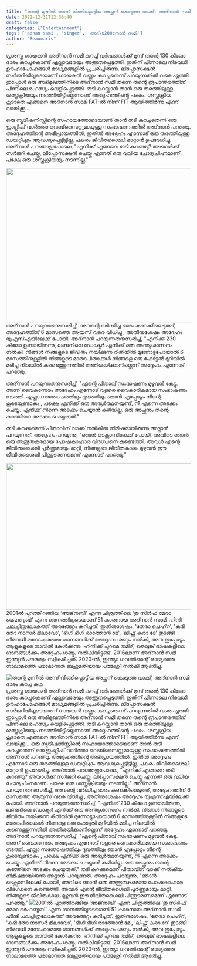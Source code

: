 ```yaml
---
title: "തന്റെ മുന്നിൽ അന്ന് വിങ്ങിപ്പൊട്ടിയ അച്ഛന് കൊടുത്ത വാക്ക്, അദ്‌നാൻ സമി ഭാരം കുറച്ച കഥ"
date: 2022-12-31T12:36:40
draft: false
categories: ["Entertainment"]
tags: ['adnan sami', 'singer', 'അദ്\u200cനാൻ സമി']
author: "Beaumaris"
---
```


പ്രശസ്ത ഗായകൻ അദ്‌നാൻ സമി കുറച്ച് വർഷങ്ങൾക്ക് മുമ്പ് തന്റെ 130 കിലോ ഭാരം കുറച്ചുകൊണ്ട് എല്ലാവരേയും അത്ഭുതപ്പെടുത്തി. ഇതിന് പിന്നാലെ നിരവധി ഊഹാപോഹങ്ങൾ മാധ്യമങ്ങളിൽ പ്രചരിച്ചിരുന്നു. ലിപ്പോസക്ഷൻ സർജറിയിലൂടെയാണ് ഗായകൻ വണ്ണം കുറച്ചതെന്ന് പറയുന്നതിൽ വരെ എത്തി. ഇപ്പോൾ ഒരു അഭിമുഖത്തിനിടെ അദ്‌നാൻ സമി തന്നെ തന്റെ രൂപാന്തരത്തിന് പിന്നിലെ രഹസ്യം വെളിപ്പെടുത്തി. തടി കുറയ്ക്കാൻ താൻ ഒരു തരത്തിലുള്ള ശസ്ത്രക്രിയയും നടത്തിയിട്ടില്ലെന്നാണ് അദ്ദേഹത്തിന്റെ പക്ഷം. ശസ്ത്രക്രിയ കൂടാതെ എങ്ങനെ അദ്‌നാൻ സാമി FAT-ൽ നിന്ന് FIT ആയിത്തീർന്നു എന്ന് വായിക്കൂ...

ഒരു ന്യൂട്രീഷനിസ്റ്റിന്റെ സഹായത്തോടെയാണ് താൻ തടി കുറച്ചതെന്ന് ഒരു ഇംഗ്ലീഷ് വാർത്താ വെബ്‌സൈറ്റുമായുള്ള സംഭാഷണത്തിൽ അദ്‌നാൻ പറഞ്ഞു. അദ്ദേഹത്തിന്റെ അഭിപ്രായത്തിൽ, ഇതിൽ അദ്ദേഹം എന്നോട് ഒരു തരത്തിലുള്ള ഡയറ്റിംഗും ആവശ്യപ്പെട്ടിട്ടില്ല, പകരം ജീവിതശൈലി മാറ്റാൻ ഉപദേശിച്ചു. അദ്‌നാൻ പറഞ്ഞതുപോലെ, "എനിക്ക് എങ്ങനെ തടി കുറഞ്ഞു? അയാൾക്ക് സർജറി ചെയ്തു, ലിപ്പോസക്ഷൻ ചെയ്തു എന്നത് ഒരു വലിയ ചോദ്യചിഹ്നമാണ്. പക്ഷേ ഒരു ശസ്ത്രക്രിയയും നടന്നില്ല."

<img class="size-large wp-image-376583 aligncenter" src="https://cdn.boolokam.com/articles/2022/12/FFFFFF-1024x538.jpeg" alt="" width="800" height="420" />അദ്‌നാൻ പറയുന്നതനുസരിച്ച്, അവന്റെ വർദ്ധിച്ച ഭാരം കണക്കിലെടുത്ത്, അദ്ദേഹത്തിന് 6 മാസത്തെ ആയുസ് വരെ വിധിച്ചു , അതിനുശേഷം അദ്ദേഹം യുഎസ്എയിലേക്ക് പോയി. അദ്‌നാൻ പറയുന്നതനുസരിച്ച്, "എനിക്ക് 230 കിലോ ഉണ്ടായിരുന്നു, ലണ്ടനിലെ ഡോക്ടർ എനിക്ക് ഒരു അന്ത്യശാസനം നൽകി. നിങ്ങൾ നിങ്ങളുടെ ജീവിതം നയിക്കുന്ന രീതിയിൽ മുന്നോട്ടുപോയാൽ 6 മാസത്തിനുള്ളിൽ നിങ്ങളുടെ മാതാപിതാക്കൾ നിങ്ങളെ ഒരു ഹോട്ടൽ മുറിയിൽ മരിച്ച നിലയിൽ കണ്ടെത്തുന്നതിൽ അതിശയിക്കാനില്ലെന്ന് അദ്ദേഹം എന്നോട് പറഞ്ഞു.

അദ്‌നാൻ പറയുന്നതനുസരിച്ച്, "എന്റെ പിതാവ് സംഭാഷണം മുഴുവൻ കേട്ടു. അന്ന് വൈകുന്നേരം അദ്ദേഹം എന്നോട് വളരെ വൈകാരികമായ സംഭാഷണം നടത്തി. എല്ലാ സന്തോഷത്തിലും ദുഖത്തിലും ഞാൻ എപ്പോഴും നിന്റെ കൂടെയുണ്ടാകും , പക്ഷെ എനിക്ക് ഒരു അഭ്യർത്ഥനയുണ്ട്, നീ എന്നെ അടക്കം ചെയ്യൂ. എനിക്ക് നിന്നെ അടക്കം ചെയ്യാൻ കഴിയില്ല. ഒരു അച്ഛനും തന്റെ കുഞ്ഞിനെ അടക്കം ചെയ്യരുത്."

തടി കുറക്കുമെന്ന് പിതാവിന് വാക്ക് നൽകിയ നിമിഷമായിരുന്നു അദ്നാൻ പറയുന്നത്. അദ്ദേഹം പറയുന്നു, "ഞാൻ ടെക്സാസിലേക്ക് പോയി, അവിടെ ഞാൻ ഒരു അത്ഭുതകരമായ പോഷകാഹാര വിദഗ്ധനെ കണ്ടെത്തി. അവൾ എന്റെ ജീവിതശൈലി പൂർണ്ണമായും മാറ്റി, നിങ്ങളുടെ ജീവിതകാലം മുഴുവൻ ഈ ജീവിതശൈലി പിന്തുടരണമെന്ന് എന്നോട് പറഞ്ഞു."

<img class="size-full wp-image-376584 aligncenter" src="https://cdn.boolokam.com/articles/2022/12/GGEGGGG-1.jpg" alt="" width="700" height="400" />2001ൽ പുറത്തിറങ്ങിയ ‘അജ്‌നബീ’ എന്ന ചിത്രത്തിലെ ‘തു സിർഫ് മേരാ മെഹബൂബ്’ എന്ന ഗാനത്തിലൂടെയാണ് 51 കാരനായ അദ്‌നാൻ സാമി ഹിന്ദി ചലച്ചിത്രലോകത്ത് അരങ്ങേറ്റം കുറിച്ചത്. ഇതിനുശേഷം, 'തേരാ ചെഹ്‌റ', 'കഭി തോ നാസർ മിലാവോ', 'ഭീഗീ ഭീഗി രാത്തോൻ മേ', 'ലിഫ്റ്റ് കരാ ദേ' തുടങ്ങി നിരവധി മനോഹരമായ ഗാനങ്ങൾക്ക് അദ്ദേഹം ശബ്ദം നൽകി, അവ ഇപ്പോഴും ആളുകളുടെ നാവിൽ കേൾക്കുന്നു. ഹിന്ദിക്ക് പുറമെ തമിഴ്, തെലുങ്ക് ഭാഷകളിലെ ഗാനങ്ങൾക്കും അദ്ദേഹം ശബ്ദം നൽകിയിട്ടുണ്ട്. 2016ലാണ് അദ്‌നാൻ സമി ഇന്ത്യൻ പൗരത്വം സ്വീകരിച്ചത്. 2020-ൽ, ഇന്ത്യാ ഗവൺമെന്റ് രാജ്യത്തെ നാലാമത്തെ പരമോന്നത ബഹുമതിയായ പത്മശ്രീ നൽകി ആദരിച്ചു.


![തന്റെ മുന്നിൽ അന്ന് വിങ്ങിപ്പൊട്ടിയ അച്ഛന് കൊടുത്ത വാക്ക്, അദ്‌നാൻ സമി ഭാരം കുറച്ച കഥ](https://cdn.boolokam.com/articles/2022/12/FFFFFF-1024x538.jpeg)പ്രശസ്ത ഗായകൻ അദ്‌നാൻ സമി കുറച്ച് വർഷങ്ങൾക്ക് മുമ്പ് തന്റെ 130 കിലോ ഭാരം കുറച്ചുകൊണ്ട് എല്ലാവരേയും അത്ഭുതപ്പെടുത്തി. ഇതിന് പിന്നാലെ നിരവധി ഊഹാപോഹങ്ങൾ മാധ്യമങ്ങളിൽ പ്രചരിച്ചിരുന്നു. ലിപ്പോസക്ഷൻ സർജറിയിലൂടെയാണ് ഗായകൻ വണ്ണം കുറച്ചതെന്ന് പറയുന്നതിൽ വരെ എത്തി. ഇപ്പോൾ ഒരു അഭിമുഖത്തിനിടെ അദ്‌നാൻ സമി തന്നെ തന്റെ രൂപാന്തരത്തിന് പിന്നിലെ രഹസ്യം വെളിപ്പെടുത്തി. തടി കുറയ്ക്കാൻ താൻ ഒരു തരത്തിലുള്ള ശസ്ത്രക്രിയയും നടത്തിയിട്ടില്ലെന്നാണ് അദ്ദേഹത്തിന്റെ പക്ഷം. ശസ്ത്രക്രിയ കൂടാതെ എങ്ങനെ അദ്‌നാൻ സാമി FAT-ൽ നിന്ന് FIT ആയിത്തീർന്നു എന്ന് വായിക്കൂ... ഒരു ന്യൂട്രീഷനിസ്റ്റിന്റെ സഹായത്തോടെയാണ് താൻ തടി കുറച്ചതെന്ന് ഒരു ഇംഗ്ലീഷ് വാർത്താ വെബ്‌സൈറ്റുമായുള്ള സംഭാഷണത്തിൽ അദ്‌നാൻ പറഞ്ഞു. അദ്ദേഹത്തിന്റെ അഭിപ്രായത്തിൽ, ഇതിൽ അദ്ദേഹം എന്നോട് ഒരു തരത്തിലുള്ള ഡയറ്റിംഗും ആവശ്യപ്പെട്ടിട്ടില്ല, പകരം ജീവിതശൈലി മാറ്റാൻ ഉപദേശിച്ചു. അദ്‌നാൻ പറഞ്ഞതുപോലെ, "എനിക്ക് എങ്ങനെ തടി കുറഞ്ഞു? അയാൾക്ക് സർജറി ചെയ്തു, ലിപ്പോസക്ഷൻ ചെയ്തു എന്നത് ഒരു വലിയ ചോദ്യചിഹ്നമാണ്. പക്ഷേ ഒരു ശസ്ത്രക്രിയയും നടന്നില്ല." അദ്‌നാൻ പറയുന്നതനുസരിച്ച്, അവന്റെ വർദ്ധിച്ച ഭാരം കണക്കിലെടുത്ത്, അദ്ദേഹത്തിന് 6 മാസത്തെ ആയുസ് വരെ വിധിച്ചു , അതിനുശേഷം അദ്ദേഹം യുഎസ്എയിലേക്ക് പോയി. അദ്‌നാൻ പറയുന്നതനുസരിച്ച്, "എനിക്ക് 230 കിലോ ഉണ്ടായിരുന്നു, ലണ്ടനിലെ ഡോക്ടർ എനിക്ക് ഒരു അന്ത്യശാസനം നൽകി. നിങ്ങൾ നിങ്ങളുടെ ജീവിതം നയിക്കുന്ന രീതിയിൽ മുന്നോട്ടുപോയാൽ 6 മാസത്തിനുള്ളിൽ നിങ്ങളുടെ മാതാപിതാക്കൾ നിങ്ങളെ ഒരു ഹോട്ടൽ മുറിയിൽ മരിച്ച നിലയിൽ കണ്ടെത്തുന്നതിൽ അതിശയിക്കാനില്ലെന്ന് അദ്ദേഹം എന്നോട് പറഞ്ഞു. അദ്‌നാൻ പറയുന്നതനുസരിച്ച്, "എന്റെ പിതാവ് സംഭാഷണം മുഴുവൻ കേട്ടു. അന്ന് വൈകുന്നേരം അദ്ദേഹം എന്നോട് വളരെ വൈകാരികമായ സംഭാഷണം നടത്തി. എല്ലാ സന്തോഷത്തിലും ദുഖത്തിലും ഞാൻ എപ്പോഴും നിന്റെ കൂടെയുണ്ടാകും , പക്ഷെ എനിക്ക് ഒരു അഭ്യർത്ഥനയുണ്ട്, നീ എന്നെ അടക്കം ചെയ്യൂ. എനിക്ക് നിന്നെ അടക്കം ചെയ്യാൻ കഴിയില്ല. ഒരു അച്ഛനും തന്റെ കുഞ്ഞിനെ അടക്കം ചെയ്യരുത്." തടി കുറക്കുമെന്ന് പിതാവിന് വാക്ക് നൽകിയ നിമിഷമായിരുന്നു അദ്നാൻ പറയുന്നത്. അദ്ദേഹം പറയുന്നു, "ഞാൻ ടെക്സാസിലേക്ക് പോയി, അവിടെ ഞാൻ ഒരു അത്ഭുതകരമായ പോഷകാഹാര വിദഗ്ധനെ കണ്ടെത്തി. അവൾ എന്റെ ജീവിതശൈലി പൂർണ്ണമായും മാറ്റി, നിങ്ങളുടെ ജീവിതകാലം മുഴുവൻ ഈ ജീവിതശൈലി പിന്തുടരണമെന്ന് എന്നോട് പറഞ്ഞു." ![](https://cdn.boolokam.com/articles/2022/12/GGEGGGG-1.jpg)2001ൽ പുറത്തിറങ്ങിയ ‘അജ്‌നബീ’ എന്ന ചിത്രത്തിലെ ‘തു സിർഫ് മേരാ മെഹബൂബ്’ എന്ന ഗാനത്തിലൂടെയാണ് 51 കാരനായ അദ്‌നാൻ സാമി ഹിന്ദി ചലച്ചിത്രലോകത്ത് അരങ്ങേറ്റം കുറിച്ചത്. ഇതിനുശേഷം, 'തേരാ ചെഹ്‌റ', 'കഭി തോ നാസർ മിലാവോ', 'ഭീഗീ ഭീഗി രാത്തോൻ മേ', 'ലിഫ്റ്റ് കരാ ദേ' തുടങ്ങി നിരവധി മനോഹരമായ ഗാനങ്ങൾക്ക് അദ്ദേഹം ശബ്ദം നൽകി, അവ ഇപ്പോഴും ആളുകളുടെ നാവിൽ കേൾക്കുന്നു. ഹിന്ദിക്ക് പുറമെ തമിഴ്, തെലുങ്ക് ഭാഷകളിലെ ഗാനങ്ങൾക്കും അദ്ദേഹം ശബ്ദം നൽകിയിട്ടുണ്ട്. 2016ലാണ് അദ്‌നാൻ സമി ഇന്ത്യൻ പൗരത്വം സ്വീകരിച്ചത്. 2020-ൽ, ഇന്ത്യാ ഗവൺമെന്റ് രാജ്യത്തെ നാലാമത്തെ പരമോന്നത ബഹുമതിയായ പത്മശ്രീ നൽകി ആദരിച്ചു.
